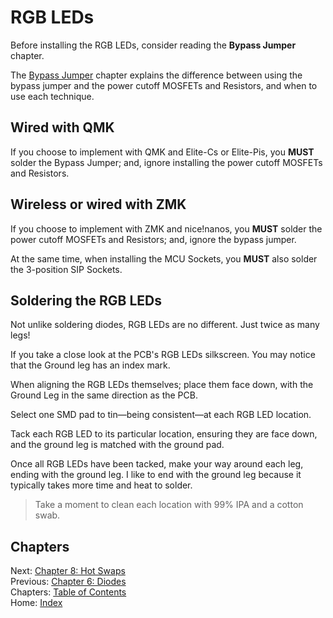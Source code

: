 # RGB LEDs
Before installing the RGB LEDs, consider reading the **Bypass Jumper** chapter.

The [Bypass Jumper](9-Bypass-Jumper.md) chapter explains the difference between using the bypass jumper and the power cutoff MOSFETs and Resistors, and when to use each technique.

## Wired with QMK
If you choose to implement with QMK and Elite-Cs or Elite-Pis, you **MUST** solder the Bypass Jumper; and, ignore installing the power cutoff MOSFETs and Resistors.

## Wireless or wired with ZMK
If you choose to implement with ZMK and nice!nanos, you **MUST** solder the power cutoff MOSFETs and Resistors; and, ignore the bypass jumper.

At the same time, when installing the MCU Sockets, you **MUST** also solder the 3-position SIP Sockets.

## Soldering the RGB LEDs
Not unlike soldering diodes, RGB LEDs are no different.  Just twice as many legs!

If you take a close look at the PCB's RGB LEDs silkscreen.  You may notice that the Ground leg has an index mark.

When aligning the RGB LEDs themselves; place them face down, with the Ground Leg in the same direction as the PCB.

Select one SMD pad to tin—being consistent—at each RGB LED location.

Tack each RGB LED to its particular location, ensuring they are face down, and the ground leg is matched with the ground pad.

Once all RGB LEDs have been tacked, make your way around each leg, ending with the ground leg.  I like to end with the ground leg because it typically takes more time and heat to solder.

> Take a moment to clean each location with 99% IPA and a cotton swab.

## Chapters
Next: [Chapter 8: Hot Swaps](8-Hot-Swaps.md) \
Previous: [Chapter 6: Diodes](6-Diodes.md) \
Chapters: [Table of Contents](README.md) \
Home: [Index](/README.md)
